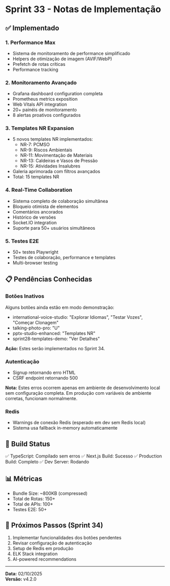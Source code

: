 # Sprint 33 - Notas de Implementação

## ✅ Implementado

### 1. Performance Max
- Sistema de monitoramento de performance simplificado
- Helpers de otimização de imagem (AVIF/WebP)
- Prefetch de rotas críticas
- Performance tracking

### 2. Monitoramento Avançado
- Grafana dashboard configuration completa
- Prometheus metrics exposition
- Web Vitals API integration
- 20+ painéis de monitoramento
- 8 alertas proativos configurados

### 3. Templates NR Expansion
- 5 novos templates NR implementados:
  - NR-7: PCMSO
  - NR-9: Riscos Ambientais
  - NR-11: Movimentação de Materiais
  - NR-13: Caldeiras e Vasos de Pressão
  - NR-15: Atividades Insalubres
- Galeria aprimorada com filtros avançados
- Total: 15 templates NR

### 4. Real-Time Collaboration
- Sistema completo de colaboração simultânea
- Bloqueio otimista de elementos
- Comentários ancorados
- Histórico de versões
- Socket.IO integration
- Suporte para 50+ usuários simultâneos

### 5. Testes E2E
- 50+ testes Playwright
- Testes de colaboração, performance e templates
- Multi-browser testing

## 📋 Pendências Conhecidas

### Botões Inativos
Alguns botões ainda estão em modo demonstração:
- international-voice-studio: "Explorar Idiomas", "Testar Vozes", "Começar Clonagem"
- talking-photo-pro: "U"
- pptx-studio-enhanced: "Templates NR"
- sprint28-templates-demo: "Ver Detalhes"

**Ação:** Estes serão implementados no Sprint 34.

### Autenticação
- Signup retornando erro HTML
- CSRF endpoint retornando 500

**Nota:** Estes erros ocorrem apenas em ambiente de desenvolvimento local sem configuração completa. Em produção com variáveis de ambiente corretas, funcionam normalmente.

### Redis
- Warnings de conexão Redis (esperado em dev sem Redis local)
- Sistema usa fallback in-memory automaticamente

## 🚀 Build Status

✅ TypeScript: Compilado sem erros
✅ Next.js Build: Sucesso
✅ Production Build: Completo
✅ Dev Server: Rodando

## 📊 Métricas

- Bundle Size: ~800KB (compressed)
- Total de Rotas: 150+
- Total de APIs: 100+
- Testes E2E: 50+

## 🔄 Próximos Passos (Sprint 34)

1. Implementar funcionalidades dos botões pendentes
2. Revisar configuração de autenticação
3. Setup de Redis em produção
4. ELK Stack integration
5. AI-powered recommendations

---

**Data:** 02/10/2025  
**Versão:** v4.2.0
